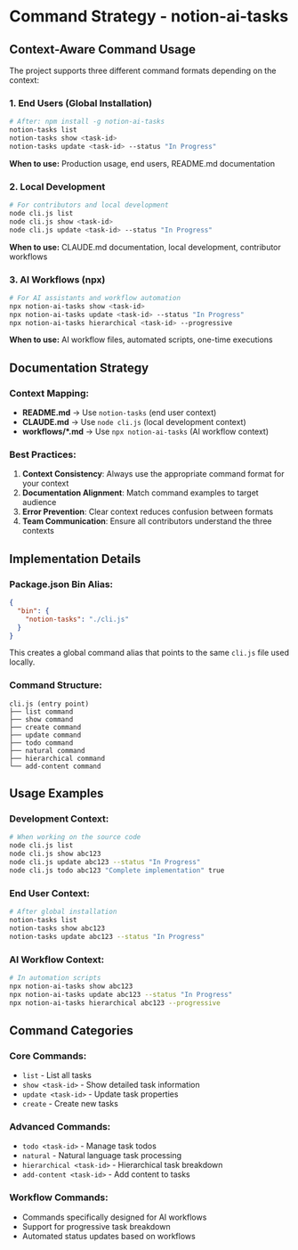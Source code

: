 # Command Strategy - notion-ai-tasks

## Context-Aware Command Usage

The project supports three different command formats depending on the context:

### **1. End Users (Global Installation)**
```bash
# After: npm install -g notion-ai-tasks
notion-tasks list
notion-tasks show <task-id>
notion-tasks update <task-id> --status "In Progress"
```
**When to use:** Production usage, end users, README.md documentation

### **2. Local Development**
```bash
# For contributors and local development
node cli.js list
node cli.js show <task-id>
node cli.js update <task-id> --status "In Progress"
```
**When to use:** CLAUDE.md documentation, local development, contributor workflows

### **3. AI Workflows (npx)**
```bash
# For AI assistants and workflow automation
npx notion-ai-tasks show <task-id>
npx notion-ai-tasks update <task-id> --status "In Progress"
npx notion-ai-tasks hierarchical <task-id> --progressive
```
**When to use:** AI workflow files, automated scripts, one-time executions

## Documentation Strategy

### **Context Mapping:**
- **README.md** → Use `notion-tasks` (end user context)
- **CLAUDE.md** → Use `node cli.js` (local development context)
- **workflows/*.md** → Use `npx notion-ai-tasks` (AI workflow context)

### **Best Practices:**
1. **Context Consistency**: Always use the appropriate command format for your context
2. **Documentation Alignment**: Match command examples to target audience
3. **Error Prevention**: Clear context reduces confusion between formats
4. **Team Communication**: Ensure all contributors understand the three contexts

## Implementation Details

### **Package.json Bin Alias:**
```json
{
  "bin": {
    "notion-tasks": "./cli.js"
  }
}
```

This creates a global command alias that points to the same `cli.js` file used locally.

### **Command Structure:**
```
cli.js (entry point)
├── list command
├── show command
├── create command
├── update command
├── todo command
├── natural command
├── hierarchical command
└── add-content command
```

## Usage Examples

### **Development Context:**
```bash
# When working on the source code
node cli.js list
node cli.js show abc123
node cli.js update abc123 --status "In Progress"
node cli.js todo abc123 "Complete implementation" true
```

### **End User Context:**
```bash
# After global installation
notion-tasks list
notion-tasks show abc123
notion-tasks update abc123 --status "In Progress"
```

### **AI Workflow Context:**
```bash
# In automation scripts
npx notion-ai-tasks show abc123
npx notion-ai-tasks update abc123 --status "In Progress"
npx notion-ai-tasks hierarchical abc123 --progressive
```

## Command Categories

### **Core Commands:**
- `list` - List all tasks
- `show <task-id>` - Show detailed task information
- `update <task-id>` - Update task properties
- `create` - Create new tasks

### **Advanced Commands:**
- `todo <task-id>` - Manage task todos
- `natural` - Natural language task processing
- `hierarchical <task-id>` - Hierarchical task breakdown
- `add-content <task-id>` - Add content to tasks

### **Workflow Commands:**
- Commands specifically designed for AI workflows
- Support for progressive task breakdown
- Automated status updates based on workflows